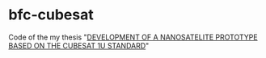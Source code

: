 # bfc-cubesat
Code of the my thesis "[DEVELOPMENT OF A NANOSATELITE PROTOTYPE BASED ON THE CUBESAT 1U STANDARD](http://repositorio.ug.edu.ec/handle/redug/49500)"
